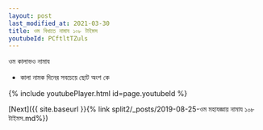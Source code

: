 ```yaml
---
layout: post
last_modified_at: 2021-03-30
title: ওম বিধাতে নামায ১০৮ টাইমস
youtubeId: PCftltTZuls
---
```

 
 
 ওম কালাভও নামায  
 
 -  কালা নামক দিনের সবচেয়ে ছোট অংশ কে 
 
  
 
  
 
 
 
 
 
 


{% include youtubePlayer.html id=page.youtubeId %}
 
[Next]({{ site.baseurl }}{% link  split2/_posts/2019-08-25-ওম মহাযজ্ঞায় নামায ১০৮ টাইমস.md%})
 
